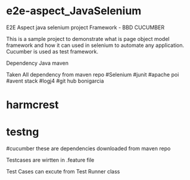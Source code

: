 # e2e-aspect_JavaSelenium

E2E Aspect java selenium project
Framework - BBD CUCUMBER

This is a sample project to demonstrate what is page object model framework and how it can used in selenium to automate any application. Cucumber is used as test framework.

Dependency Java maven

Taken All dependency from maven repo
#Selenium
#junit
#apache poi
#avent stack
#logj4
#git hub bonigarcia
# harmcrest
# testng
#cucumber
these are dependencies downloaded from maven repo

Testcases are wirtten in .feature file

Test Cases can excute from Test Runner class
